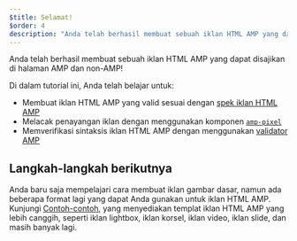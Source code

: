 ```yaml
---
$title: Selamat!
$order: 4
description: "Anda telah berhasil membuat sebuah iklan HTML AMP yang dapat disajikan di halaman AMP dan non-AMP! Di dalam tutorial ini, Anda telah belajar untuk: Membuat iklan HTML AMP yang valid sesuai dengan ..."
---
```


Anda telah berhasil membuat sebuah iklan HTML AMP yang dapat disajikan di halaman AMP dan non-AMP!

Di dalam tutorial ini, Anda telah belajar untuk:

- Membuat iklan HTML AMP yang valid sesuai dengan [spek iklan HTML AMP](../../../../documentation/guides-and-tutorials/learn/a4a_spec.md)
- Melacak penayangan iklan dengan menggunakan komponen [`amp-pixel`](../../../../documentation/components/reference/amp-pixel.md)
- Memverifikasi sintaksis iklan HTML AMP dengan menggunakan [validator AMP](https://validator.ampproject.org/#htmlFormat=AMP4ADS)

## Langkah-langkah berikutnya

Anda baru saja mempelajari cara membuat iklan gambar dasar, namun ada beberapa format lagi yang dapat Anda gunakan untuk iklan HTML AMP. Kunjungi [Contoh-contoh](../../../../documentation/examples/index.html), yang menyediakan templat iklan HTML AMP yang lebih canggih, seperti iklan lightbox, iklan korsel, iklan video, iklan slide, dan masih banyak lagi.
